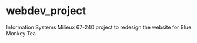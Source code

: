 # webdev_project
Information Systems Milieux 67-240 project to redesign the website for Blue Monkey Tea 
